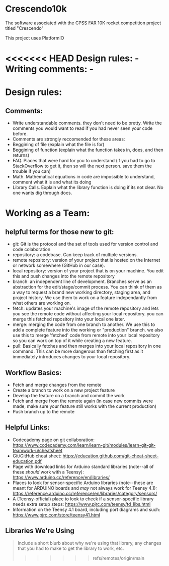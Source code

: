 # Crescendo10k
The software associated with the CPSS FAR 10K rocket competition project titled "Crescendo"

This project uses PlatformIO

<<<<<<< HEAD
Design rules:
    - Writing comments:
        - 
=======
# Design rules:
## Comments:
-   Write understandable comments. they don't need to be pretty. Write the comments you would want to read if you had never seen your code before.  
-   Comments are strongly reccomended for these areas:
  -   Beggining of file (explain what the file is for)
  -   Beggining of function (explain what the function takes in, does, and then returns)
  -   FAQ. Places that were hard for you to understand (if you had to go to StackOverflow to get it, then so will the next person. save them the trouble if you can)
  -   Math. Mathematical equations in code are impossible to understand, comment what it is and what its doing
  -   Library Calls. Explain what the library function is doing if its not clear. No one wants dig through docs.

# Working as a Team:
## helpful terms for those new to git:
- git: 
  Git is the protocol and the set of tools used for version control and code colaboration
- repository: 
  a codebase. Can keep track of multiple versions.
- remote repository: 
  version of your project that is hosted on the Internet or network somewhere (GitHub in our case).
- local repository: 
  version of your project that is on your machine. You edit this and push changes into the remote repository
- branch: 
  an independent line of development. Branches serve as an abstraction for the edit/stage/commit process. You can think of them as a way to request a brand new working directory, staging area, and project history. We use them to work on a feature independantly from what others are working on.
- fetch: 
  updates your machine's image of the remote repository and lets you see the remote code without affecting your local repository. you can merge this fetched repository into your local one later.
- merge: 
  merging the code from one branch to another. We use this to add a complete feature into the working or "production" branch. we also use this to merge 'fetched' code from remote into your local repository so you can work on top of it while creating a new feature.
- pull: 
  Basically fetches and then merges into your local repository in one command. This can be more dangerous than fetching first as it immediately introduces changes to your local repository.

## Workflow Basics:

- Fetch and merge changes from the remote
- Create a branch to work on a new project feature
- Develop the feature on a branch and commit the work
- Fetch and merge from the remote again (in case new commits were made, make sure your feature still works with the current production)
- Push branch up to the remote

## Helpful Links:
- Codecademy page on git collaboration: https://www.codecademy.com/learn/learn-git/modules/learn-git-git-teamwork-u/cheatsheet
- Git/GitHub cheat sheet: https://education.github.com/git-cheat-sheet-education.pdf
- Page with download links for Arduino standard libraries (note--all of these *should* work with a Teensy): https://www.arduino.cc/reference/en/libraries/
- Places to look for sensor-specific Arduino libraries (note--these are meant for ARDUINO boards and *may* not always work for Teensy 4.1): https://reference.arduino.cc/reference/en/libraries/category/sensors/ 
- A (Teensy-official) place to look to check if a sensor-specific library needs extra setup steps: https://www.pjrc.com/teensy/td_libs.html
- Information on the Teensy 4.1 board, including port diagrams and such: https://www.pjrc.com/store/teensy41.html

## Libraries We're Using
> Include a short blurb about why we're using that library, any changes that you had to make to get the library to work, etc.
>>>>>>> refs/remotes/origin/main
